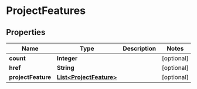 
# ProjectFeatures

## Properties
Name | Type | Description | Notes
------------ | ------------- | ------------- | -------------
**count** | **Integer** |  |  [optional]
**href** | **String** |  |  [optional]
**projectFeature** | [**List&lt;ProjectFeature&gt;**](ProjectFeature.md) |  |  [optional]




